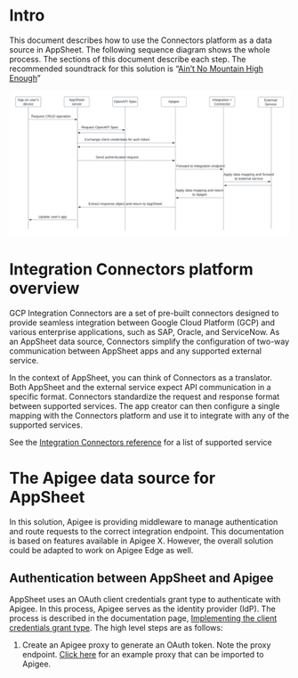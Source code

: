 # Intro
This document describes how to use the Connectors platform as a data source in AppSheet. The following sequence diagram shows the whole process. The sections of this document describe each step. The recommended soundtrack for this solution is “[Ain’t No Mountain High Enough](https://youtu.be/-C_3eYj-pOM)”

![Integrations sequence diagram](Images/integration_connectors.png)


# Integration Connectors platform overview
GCP Integration Connectors are a set of pre-built connectors designed to provide seamless integration between Google Cloud Platform (GCP) and various enterprise applications, such as SAP, Oracle, and ServiceNow. As an AppSheet data source, Connectors simplify the configuration of two-way communication between AppSheet apps and any supported external service. 

In the context of AppSheet, you can think of Connectors as a translator. Both AppSheet and the external service expect API communication in a specific format. Connectors standardize the request and response format between supported services. The app creator can then configure a single mapping with the Connectors platform and use it to integrate with any of the supported services.

See the [Integration Connectors reference](https://cloud.google.com/integration-connectors/docs/connector-reference-overview) for a list of supported service


# The Apigee data source for AppSheet
In this solution, Apigee is providing middleware to manage authentication and route requests to the correct integration endpoint. This documentation is based on features available in Apigee X. However, the overall solution could be adapted to work on Apigee Edge as well.

## Authentication between AppSheet and Apigee
AppSheet uses an OAuth client credentials grant type to authenticate with Apigee. In this process, Apigee serves as the identity provider (IdP). The process is described in the documentation page, [Implementing the client credentials grant type](https://cloud.google.com/apigee/docs/api-platform/security/oauth/oauth-20-client-credentials-grant-type). The high level steps are as follows:

1. Create an Apigee proxy to generate an OAuth token. Note the proxy endpoint. [Click here](Apigee/oauth.zip) for an example proxy that can be imported to Apigee.
